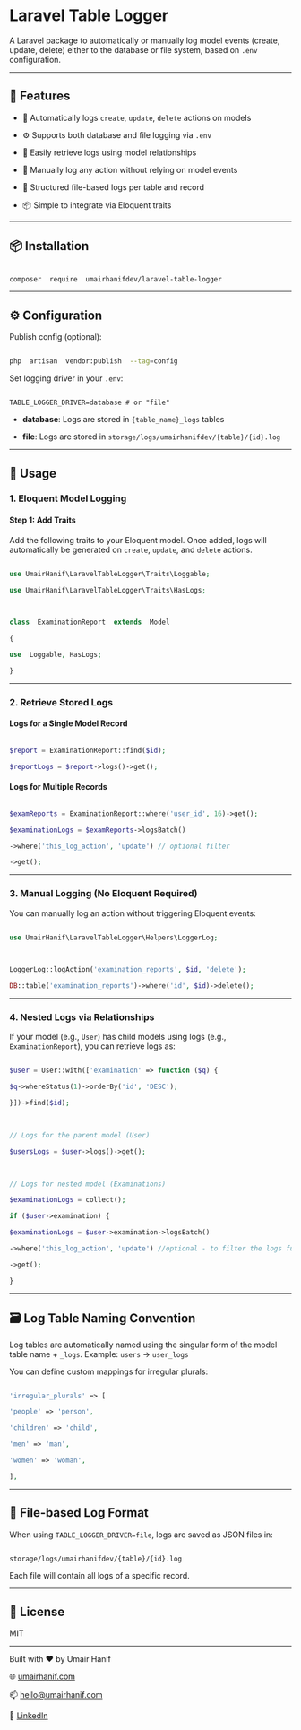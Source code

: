 ﻿# Laravel Table Logger

  

A Laravel package to automatically or manually log model events (create, update, delete) either to the database or file system, based on `.env` configuration.

  

---

  

## 🚀 Features

  

- 🔁 Automatically logs `create`, `update`, `delete` actions on models

- ⚙️ Supports both database and file logging via `.env`

- 🧠 Easily retrieve logs using model relationships

- 🔧 Manually log any action without relying on model events

- 📁 Structured file-based logs per table and record

- 📦 Simple to integrate via Eloquent traits

  

---

  

## 📦 Installation

  

```bash

composer  require  umairhanifdev/laravel-table-logger

```

  

---

  

## ⚙️ Configuration

  

Publish config (optional):

  

```bash

php  artisan  vendor:publish  --tag=config

```

  

Set logging driver in your `.env`:

  

```env

TABLE_LOGGER_DRIVER=database # or "file"

```

  

-  **database**: Logs are stored in `{table_name}_logs` tables

-  **file**: Logs are stored in `storage/logs/umairhanifdev/{table}/{id}.log`

  

---

  

## 📘 Usage

  

### 1. Eloquent Model Logging

  

#### Step 1: Add Traits

  

Add the following traits to your Eloquent model. Once added, logs will automatically be generated on `create`, `update`, and `delete` actions.

  

```php

use UmairHanif\LaravelTableLogger\Traits\Loggable;

use UmairHanif\LaravelTableLogger\Traits\HasLogs;

  

class  ExaminationReport  extends  Model

{

use  Loggable, HasLogs;

}

```

  

---

  

### 2. Retrieve Stored Logs

  

#### Logs for a Single Model Record

  

```php

$report = ExaminationReport::find($id);

$reportLogs = $report->logs()->get();

```

  

#### Logs for Multiple Records

  

```php

$examReports = ExaminationReport::where('user_id', 16)->get();

$examinationLogs = $examReports->logsBatch()

->where('this_log_action', 'update') // optional filter

->get();

```

  

---

  

### 3. Manual Logging (No Eloquent Required)

  

You can manually log an action without triggering Eloquent events:

  

```php

use UmairHanif\LaravelTableLogger\Helpers\LoggerLog;

  

LoggerLog::logAction('examination_reports', $id, 'delete');

DB::table('examination_reports')->where('id', $id)->delete();

```

  

---

  

### 4. Nested Logs via Relationships

  

If your model (e.g., `User`) has child models using logs (e.g., `ExaminationReport`), you can retrieve logs as:

  

```php

$user = User::with(['examination' => function ($q) {

$q->whereStatus(1)->orderBy('id', 'DESC');

}])->find($id);

  

// Logs for the parent model (User)

$usersLogs = $user->logs()->get();

  

// Logs for nested model (Examinations)

$examinationLogs = collect();

if ($user->examination) {

$examinationLogs = $user->examination->logsBatch()

->where('this_log_action', 'update') //optional - to filter the logs futher

->get();

}

```

  

---

  

## 🗃️ Log Table Naming Convention

  

Log tables are automatically named using the singular form of the model table name + `_logs`. Example: `users` → `user_logs`

  

You can define custom mappings for irregular plurals:

  

```php

'irregular_plurals' => [

'people' => 'person',

'children' => 'child',

'men' => 'man',

'women' => 'woman',

],

```

  

---

  

## 📂 File-based Log Format

  

When using `TABLE_LOGGER_DRIVER=file`, logs are saved as JSON files in:

  

```

storage/logs/umairhanifdev/{table}/{id}.log

```

  

Each file will contain all logs of a specific record.

  

---

  

## 📝 License

  

MIT

  

---

  

Built with ❤️ by Umair Hanif

🌐 [umairhanif.com](https://umairhanif.com)

📫 hello@umairhanif.com

🔗 [LinkedIn](https://www.linkedin.com/in/umair-hanif-a95179155/)

